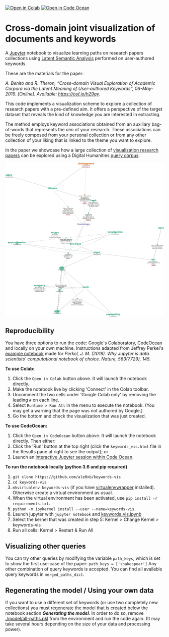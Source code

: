 [![Open in Colab](https://colab.research.google.com/assets/colab-badge.svg)](https://colab.research.google.com/github/ale0xb/keywords-vis/blob/master/keywords_vis.ipynb)
[![Open in Code Ocean](https://codeocean.com/codeocean-assets/badge/open-in-code-ocean.svg)](https://doi.org/10.24433/CO.7350089.v1)

# Cross-domain joint visualization of documents and keywords

A [Jupyter](https://jupyter.org/) notebook to visualize learning paths on research papers collections using [Latent Semantic Analysis](http://www.scholarpedia.org/article/Latent_semantic_analysis) performed on user-authored keywords.

These are the materials for the paper:

*A. Benito and R. Theron, “Cross-domain Visual Exploration of Academic Corpora via the Latent Meaning of User-authored Keywords”, 06-May-2019. [Online]. Available: https://osf.io/h29qv.*


This code implements a visualization scheme to explore a collection of research papers with a pre-defined aim. It offers a perspective of the target dataset that reveals the kind of knowledge you are interested in extracting. 

The method employs keyword associations obtained from an auxiliary bag-of-words that represents the *aim* of your research. 
These associations can be freely composed from your personal collection or from any other collection of your liking that is linked to the theme you want to explore. 

In the paper we showcase how a large collection of [visualization research papers](https://vispubdata.org) can be explored using a Digital Humanities [query corpus](datasets/dh_papers-complete.json).

![alt text](img/use-case.png "Use case: Exploring relevant visualization methods for the analysis of Shakespeare's plays")

## Reproducibility 

You have three options to run the code: Google's [Colaboratory](https://research.google.com/colaboratory/), [CodeOcean](https://codeocean.com) and locally on your own machine. 
Instructions adapted from Jeffrey Perkel's [example notebook](https://github.com/jperkel/example_notebook) made for *Perkel, J. M. (2018). Why Jupyter is data scientists' computational notebook of choice. Nature, 563(7729), 145.*

**To use Colab:**
1. Click the `Open in Colab` button above. It will launch the notebook directly.
2. Make the notebook live by clicking 'Connect' in the Colab toolbar. 
3. Uncomment the two cells under 'Google Colab only' by removing the leading `#` on each line.
4. Select `Runtime > Run All` in the menu to execute the notebook. (You may get a warning that the page was not authored by Google.) 
5. Go the bottom and check the visualization that was just created.

**To use CodeOcean:**
1. Click the `Open in CodeOcean` button above. It will launch the notebook directly. Then either:
2. Click the 'Run' button at the top right (click the `keywords_vis.html` file in the Results pane at right to see the output); or 
3. Launch an [interactive Jupyter session within Code Ocean](https://help.codeocean.com/interactive-sessions/interactive-jupyter-sessions).

**To run the notebook locally (python 3.6 and pip required)**
1. `git clone https://github.com/ale0xb/keywords-vis`
2. `cd keywords-vis`
3. `mkvirtualenv keywords-vis` (if you have [virtualenvwrapper](https://pypi.org/project/virtualenvwrapper/) installed). Otherwise create a virtual environment as usual.
4. When the virtual environment has been activated, use `pip install -r requirements.txt`.
5. `python -m ipykernel install --user --name=keywords-vis`.
6. Launch jupyter with `jupyter notebook` and [keywords_vis.ipynb](keywords_vis.ipynb)
7. Select the kernel that was created in step 5: Kernel > Change Kernel > keywords-vis
8. Run all cells: Kernel > Restart & Run All 

## Visualizing other queries
You can try other queries by modifying the variable `path_keys`, which is set to show the first use-case of the paper: `path_keys = ['shakespear']`
Any other combination of query keywords is accepted. You can find all available query keywords in `merged_paths_dict`. 

## Regenerating the model / Using your own data
If you want to use a different set of keywords (or use two completely new collections) you must regenerate the model that is created below the notebook section ***Generating the model***. In order to do so, remove [./model/all-paths.pkl](model/all-paths.pkl) from the environment and run the code again. (It may take several hours depending on the size of your data and processing power).





